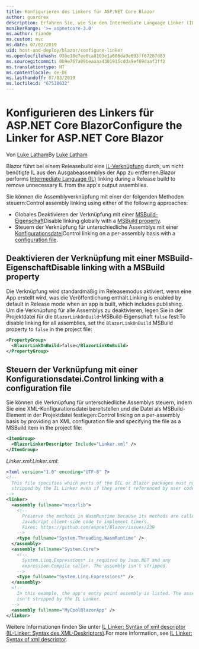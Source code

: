 ```yaml
---
title: Konfigurieren des Linkers für ASP.NET Core Blazor
author: guardrex
description: Erfahren Sie, wie Sie den Intermediate Language Linker (IL) beim Erstellen einer Blazor-App steuern.
monikerRange: '>= aspnetcore-3.0'
ms.author: riande
ms.custom: mvc
ms.date: 07/02/2019
uid: host-and-deploy/blazor/configure-linker
ms.openlocfilehash: 03be18e7ee6ca8103e1a666da9e693ff67267d83
ms.sourcegitcommit: 0b9e767a09beaaaa4301915cdda9ef69daaf3ff2
ms.translationtype: HT
ms.contentlocale: de-DE
ms.lasthandoff: 07/03/2019
ms.locfileid: "67538632"
---
```

# <a name="configure-the-linker-for-aspnet-core-blazor"></a><span data-ttu-id="b38ad-103">Konfigurieren des Linkers für ASP.NET Core Blazor</span><span class="sxs-lookup"><span data-stu-id="b38ad-103">Configure the Linker for ASP.NET Core Blazor</span></span>

<span data-ttu-id="b38ad-104">Von [Luke Latham](https://github.com/guardrex)</span><span class="sxs-lookup"><span data-stu-id="b38ad-104">By [Luke Latham](https://github.com/guardrex)</span></span>

<span data-ttu-id="b38ad-105">Blazor führt bei einem Releasebuild eine [IL-Verknüpfung](/dotnet/standard/managed-code#intermediate-language--execution) durch, um nicht benötigte IL aus den Ausgabeassemblys der App zu entfernen.</span><span class="sxs-lookup"><span data-stu-id="b38ad-105">Blazor performs [Intermediate Language (IL)](/dotnet/standard/managed-code#intermediate-language--execution) linking during a Release build to remove unnecessary IL from the app's output assemblies.</span></span>

<span data-ttu-id="b38ad-106">Sie können die Assemblyverknüpfung mit einer der folgenden Methoden steuern:</span><span class="sxs-lookup"><span data-stu-id="b38ad-106">Control assembly linking using either of the following approaches:</span></span>

* <span data-ttu-id="b38ad-107">Globales Deaktivieren der Verknüpfung mit einer [MSBuild-Eigenschaft](#disable-linking-with-a-msbuild-property)</span><span class="sxs-lookup"><span data-stu-id="b38ad-107">Disable linking globally with a [MSBuild property](#disable-linking-with-a-msbuild-property).</span></span>
* <span data-ttu-id="b38ad-108">Steuern der Verknüpfung für unterschiedliche Assemblys mit einer [Konfigurationsdatei](#control-linking-with-a-configuration-file)</span><span class="sxs-lookup"><span data-stu-id="b38ad-108">Control linking on a per-assembly basis with a [configuration file](#control-linking-with-a-configuration-file).</span></span>

## <a name="disable-linking-with-a-msbuild-property"></a><span data-ttu-id="b38ad-109">Deaktivieren der Verknüpfung mit einer MSBuild-Eigenschaft</span><span class="sxs-lookup"><span data-stu-id="b38ad-109">Disable linking with a MSBuild property</span></span>

<span data-ttu-id="b38ad-110">Die Verknüpfung wird standardmäßig im Releasemodus aktiviert, wenn eine App erstellt wird, was die Veröffentlichung enthält.</span><span class="sxs-lookup"><span data-stu-id="b38ad-110">Linking is enabled by default in Release mode when an app is built, which includes publishing.</span></span> <span data-ttu-id="b38ad-111">Um die Verknüpfung für alle Assemblys zu deaktivieren, legen Sie in der Projektdatei für die `BlazorLinkOnBuild`-MSBuild-Eigenschaft `false` fest:</span><span class="sxs-lookup"><span data-stu-id="b38ad-111">To disable linking for all assemblies, set the `BlazorLinkOnBuild` MSBuild property to `false` in the project file:</span></span>

```xml
<PropertyGroup>
  <BlazorLinkOnBuild>false</BlazorLinkOnBuild>
</PropertyGroup>
```

## <a name="control-linking-with-a-configuration-file"></a><span data-ttu-id="b38ad-112">Steuern der Verknüpfung mit einer Konfigurationsdatei.</span><span class="sxs-lookup"><span data-stu-id="b38ad-112">Control linking with a configuration file</span></span>

<span data-ttu-id="b38ad-113">Sie können die Verknüpfung für unterschiedliche Assemblys steuern, indem Sie eine XML-Konfigurationsdatei bereitstellen und die Datei als MSBuild-Element in der Projektdatei festlegen:</span><span class="sxs-lookup"><span data-stu-id="b38ad-113">Control linking on a per-assembly basis by providing an XML configuration file and specifying the file as a MSBuild item in the project file:</span></span>

```xml
<ItemGroup>
  <BlazorLinkerDescriptor Include="Linker.xml" />
</ItemGroup>
```

<span data-ttu-id="b38ad-114">*Linker.xml*:</span><span class="sxs-lookup"><span data-stu-id="b38ad-114">*Linker.xml*:</span></span>

```xml
<?xml version="1.0" encoding="UTF-8" ?>
<!--
  This file specifies which parts of the BCL or Blazor packages must not be
  stripped by the IL Linker even if they aren't referenced by user code.
-->
<linker>
  <assembly fullname="mscorlib">
    <!--
      Preserve the methods in WasmRuntime because its methods are called by 
      JavaScript client-side code to implement timers.
      Fixes: https://github.com/aspnet/Blazor/issues/239
    -->
    <type fullname="System.Threading.WasmRuntime" />
  </assembly>
  <assembly fullname="System.Core">
    <!--
      System.Linq.Expressions* is required by Json.NET and any 
      expression.Compile caller. The assembly isn't stripped.
    -->
    <type fullname="System.Linq.Expressions*" />
  </assembly>
  <!--
    In this example, the app's entry point assembly is listed. The assembly
    isn't stripped by the IL Linker.
  -->
  <assembly fullname="MyCoolBlazorApp" />
</linker>
```

<span data-ttu-id="b38ad-115">Weitere Informationen finden Sie unter [IL Linker: Syntax of xml descriptor (IL-Linker: Syntax des XML-Deskriptors)](https://github.com/mono/linker/blob/master/src/linker/README.md#syntax-of-xml-descriptor).</span><span class="sxs-lookup"><span data-stu-id="b38ad-115">For more information, see [IL Linker: Syntax of xml descriptor](https://github.com/mono/linker/blob/master/src/linker/README.md#syntax-of-xml-descriptor).</span></span>
